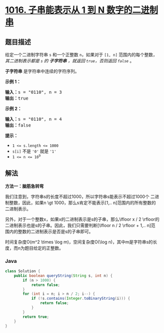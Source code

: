# [1016. 子串能表示从 1 到 N 数字的二进制串](https://leetcode.cn/problems/binary-string-with-substrings-representing-1-to-n)

## 题目描述

<p>给定一个二进制字符串&nbsp;<code>s</code>&nbsp;和一个正整数&nbsp;<code>n</code>，如果对于&nbsp;<code>[1, n]</code>&nbsp;范围内的每个整数，<em>其二进制表示都是&nbsp;<code>s</code> 的 <strong>子字符串</strong> ，就返回 <code>true</code>，否则返回 <code>false</code>&nbsp;</em>。</p>

<p><strong>子字符串</strong>&nbsp;是字符串中连续的字符序列。</p>

<p><strong>示例 1：</strong></p>

<pre>
<strong>输入：</strong>s = "0110", n = 3
<strong>输出：</strong>true
</pre>

<p><strong>示例 2：</strong></p>

<pre>
<strong>输入：</strong>s = "0110", n = 4
<strong>输出：</strong>false
</pre>

<p><strong>提示：</strong></p>

<ul>
	<li><code>1 &lt;= s.length &lt;= 1000</code></li>
	<li><code>s[i]</code>&nbsp;不是&nbsp;<code>'0'</code>&nbsp;就是&nbsp;<code>'1'</code></li>
	<li><code>1 &lt;= n &lt;= 10<sup>9</sup></code></li>
</ul>

## 解法

**方法一：脑筋急转弯**

我们注意到，字符串s的长度不超过1000，所以字符串s能表示不超过1000个 二进制整数，因此，如果n \gt 1000，那么s肯定不能表示[1,.. n]范围内的所有整数的二进制表示。

另外，对于一个整数x，如果x的二进制表示是s的子串，那么\lfloor x / 2 \rfloor的二进制表示也是s的子串。因此，我们只需要判断[\lfloor n / 2 \rfloor + 1,.. n]范围内的整数的二进制表示是否是s的子串即可。

时间复杂度O(m^2 \times \log m)，空间复杂度O(\log n)，其中m是字符串s的长度，而n为题目给定的正整数。

### **Java**

```java
class Solution {
    public boolean queryString(String s, int n) {
        if (n > 1000) {
            return false;
        }
        for (int i = n; i > n / 2; i--) {
            if (!s.contains(Integer.toBinaryString(i))) {
                return false;
            }
        }
        return true;
    }
}
```
